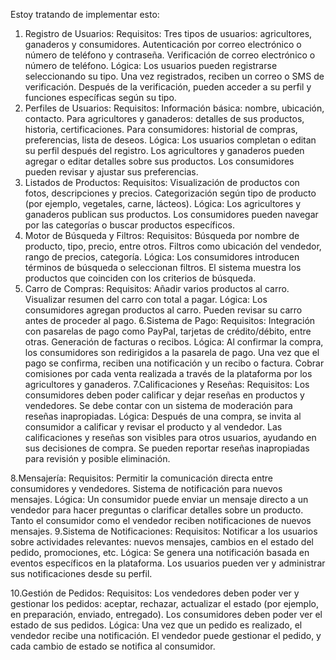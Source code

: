 Estoy tratando de implementar esto:
1.	Registro de Usuarios:
	Requisitos:
	Tres tipos de usuarios: agricultores, ganaderos y consumidores.
	Autenticación por correo electrónico o número de teléfono y contraseña.
	Verificación de correo electrónico o número de teléfono.
	Lógica:
	Los usuarios pueden registrarse seleccionando su tipo.
	Una vez registrados, reciben un correo o SMS de verificación.
	Después de la verificación, pueden acceder a su perfil y funciones específicas según su tipo.
2.	Perfiles de Usuarios:
	Requisitos:
	Información básica: nombre, ubicación, contacto.
	Para agricultores y ganaderos: detalles de sus productos, historia, certificaciones.
	Para consumidores: historial de compras, preferencias, lista de deseos.
	Lógica:
	Los usuarios completan o editan su perfil después del registro.
	Los agricultores y ganaderos pueden agregar o editar detalles sobre sus productos.
	Los consumidores pueden revisar y ajustar sus preferencias.
3.	Listados de Productos:
	Requisitos:
	Visualización de productos con fotos, descripciones y precios.
	Categorización según tipo de producto (por ejemplo, vegetales, carne, lácteos).
	Lógica:
	Los agricultores y ganaderos publican sus productos.
	Los consumidores pueden navegar por las categorías o buscar productos específicos.
4.	Motor de Búsqueda y Filtros:
	Requisitos:
	Búsqueda por nombre de producto, tipo, precio, entre otros.
	Filtros como ubicación del vendedor, rango de precios, categoría.
	Lógica:
	Los consumidores introducen términos de búsqueda o seleccionan filtros.
	El sistema muestra los productos que coinciden con los criterios de búsqueda.
5.	Carro de Compras:
	Requisitos:
	Añadir varios productos al carro.
	Visualizar resumen del carro con total a pagar.
	Lógica:
	Los consumidores agregan productos al carro.
	Pueden revisar su carro antes de proceder al pago.
6.Sistema de Pago:
	Requisitos:
	Integración con pasarelas de pago como PayPal, tarjetas de crédito/débito, entre otras.
	Generación de facturas o recibos.
	Lógica:
	Al confirmar la compra, los consumidores son redirigidos a la pasarela de pago.
	Una vez que el pago se confirma, reciben una notificación y un recibo o factura.
	Cobrar comisiones por cada venta realizada a través de la plataforma por los agricultores y ganaderos.
7.Calificaciones y Reseñas:
	Requisitos:
	Los consumidores deben poder calificar y dejar reseñas en productos y vendedores.
	Se debe contar con un sistema de moderación para reseñas inapropiadas.
	Lógica:
	Después de una compra, se invita al consumidor a calificar y revisar el producto y al vendedor.
	Las calificaciones y reseñas son visibles para otros usuarios, ayudando en sus decisiones de compra.
	Se pueden reportar reseñas inapropiadas para revisión y posible eliminación.

8.Mensajería:
	Requisitos:
	Permitir la comunicación directa entre consumidores y vendedores.
	Sistema de notificación para nuevos mensajes.
	Lógica:
	Un consumidor puede enviar un mensaje directo a un vendedor para hacer preguntas o clarificar detalles sobre un producto.
	Tanto el consumidor como el vendedor reciben notificaciones de nuevos mensajes.
9.Sistema de Notificaciones:
	Requisitos:
	Notificar a los usuarios sobre actividades relevantes: nuevos mensajes, cambios en el estado del pedido, promociones, etc.
	Lógica:
	Se genera una notificación basada en eventos específicos en la plataforma.
	Los usuarios pueden ver y administrar sus notificaciones desde su perfil.

10.Gestión de Pedidos:
	Requisitos:
	Los vendedores deben poder ver y gestionar los pedidos: aceptar, rechazar, actualizar el estado (por ejemplo, en preparación, enviado, entregado).
	Los consumidores deben poder ver el estado de sus pedidos.
	Lógica:
	Una vez que un pedido es realizado, el vendedor recibe una notificación.
	El vendedor puede gestionar el pedido, y cada cambio de estado se notifica al consumidor.
